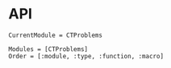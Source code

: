 # API

```@meta
CurrentModule = CTProblems 
```

```@autodocs
Modules = [CTProblems]
Order = [:module, :type, :function, :macro]
```
